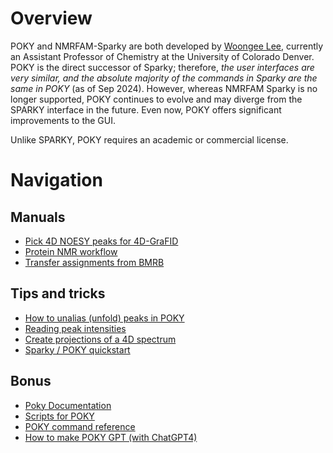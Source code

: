 Overview
=================

POKY and NMRFAM-Sparky are both developed by [Woongee Lee](https://www.linkedin.com/in/woongheelee), currently an Assistant Professor of Chemistry at the University of Colorado Denver. POKY is the direct successor of Sparky; therefore, *the user interfaces are very similar, and the absolute majority of the commands in Sparky are the same in POKY* (as of Sep 2024). However, whereas NMRFAM Sparky is no longer supported, POKY continues to evolve and may diverge from the SPARKY interface in the future. Even now, POKY offers significant improvements to the GUI.

Unlike SPARKY, POKY requires an academic or commercial license. 

Navigation
========================

## Manuals
* [Pick 4D NOESY peaks for 4D-GraFID](./Peak_picking_4D_spectrum.md)
* [Protein NMR workflow](./Protein_NMR_workflow.md)
* [Transfer assignments from BMRB](POKY/Transfer_BMRB_assignments.md)

## Tips and tricks
* [How to unalias (unfold) peaks in POKY](./Unfold_Peaks.md)
* [Reading peak intensities](./Read_peak_intensities.md)
* [Create projections of a 4D spectrum](./Create_2D_projections_from_4D_spectrum.md)
* [Sparky / POKY quickstart](./Quickstart.md)

## Bonus
* [Poky Documentation](./POKY/doc/POKY_documentation.pdf)
* [Scripts for POKY](./POKY/scripts)
* [POKY command reference](./Common_Commands.md)
* [How to make POKY GPT (with ChatGPT4)](./Create_ChatGPT4_documentation_model.md)
